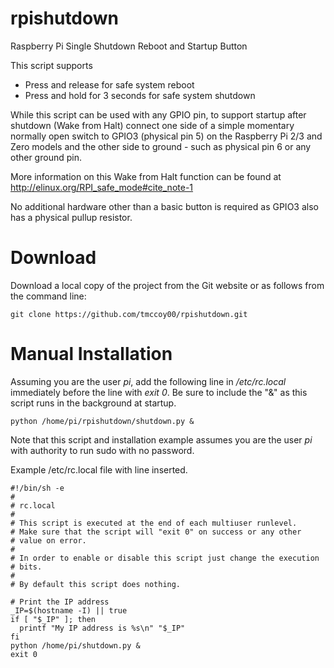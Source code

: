 # rpishutdown
Raspberry Pi Single Shutdown Reboot and Startup Button

This script supports
* Press and release for safe system reboot
* Press and hold for 3 seconds for safe system shutdown

While this script can be used with any GPIO pin, to support startup after shutdown (Wake from Halt) connect one side of a simple momentary normally open switch to GPIO3 (physical pin 5) on the Raspberry Pi 2/3 and Zero models and the other side to ground - such as physical pin 6 or any other ground pin.

More information on this Wake from Halt function can be found at http://elinux.org/RPI_safe_mode#cite_note-1

No additional hardware other than a basic button is required as GPIO3 also has a physical pullup resistor.

# Download
Download a local copy of the project from the Git website or as follows from the command line:

    git clone https://github.com/tmccoy00/rpishutdown.git

# Manual Installation
Assuming you are the user *pi*,  add the following line in */etc/rc.local* immediately before the line with *exit 0*. Be sure to include the "&" as this script runs in the background at startup.

    python /home/pi/rpishutdown/shutdown.py &
    
Note that this script and installation example assumes you are the user *pi* with authority to run sudo with no password.

Example /etc/rc.local file with line inserted.

    #!/bin/sh -e
    #
    # rc.local
    #
    # This script is executed at the end of each multiuser runlevel.
    # Make sure that the script will "exit 0" on success or any other
    # value on error.
    #
    # In order to enable or disable this script just change the execution
    # bits.
    #
    # By default this script does nothing.
    
    # Print the IP address
    _IP=$(hostname -I) || true
    if [ "$_IP" ]; then
      printf "My IP address is %s\n" "$_IP"
    fi
    python /home/pi/shutdown.py &
    exit 0
